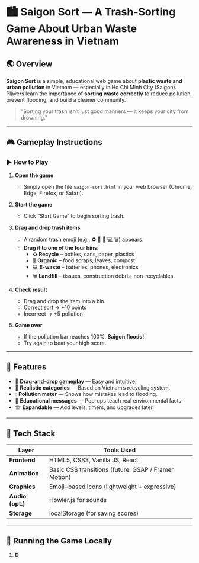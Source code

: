 # 🏙️ Saigon Sort — A Trash-Sorting Game About Urban Waste Awareness in Vietnam

## 🌏 Overview

**Saigon Sort** is a simple, educational web game about **plastic waste and urban pollution** in Vietnam — especially in Ho Chi Minh City (Saigon).  
Players learn the importance of **sorting waste correctly** to reduce pollution, prevent flooding, and build a cleaner community.

> "Sorting your trash isn’t just good manners — it keeps your city from drowning."

---

## 🎮 Gameplay Instructions

### ▶️ How to Play
1. **Open the game**  
   - Simply open the file `saigon-sort.html` in your web browser (Chrome, Edge, Firefox, or Safari).

2. **Start the game**  
   - Click “Start Game” to begin sorting trash.

3. **Drag and drop trash items**  
   - A random trash emoji (e.g., ♻️ 🧃 🍎 💻 🗑️) appears.  
   - **Drag it to one of the four bins**:
     - ♻️ **Recycle** – bottles, cans, paper, plastics  
     - 🍎 **Organic** – food scraps, leaves, compost  
     - 💻 **E-waste** – batteries, phones, electronics  
     - 🗑️ **Landfill** – tissues, construction debris, non-recyclables

4. **Check result**  
   - Drag and drop the item into a bin.
   - Correct sort → +10 points  
   - Incorrect → +5 pollution

5. **Game over**  
   - If the pollution bar reaches 100%, **Saigon floods!**
   - Try again to beat your high score.

---

## 🧩 Features

- 🧃 **Drag-and-drop gameplay** — Easy and intuitive.
- 🌿 **Realistic categories** — Based on Vietnam’s recycling system.
- 💧 **Pollution meter** — Shows how mistakes lead to flooding.
- 🧠 **Educational messages** — Pop-ups teach real environmental facts.
- 🏗️ **Expandable** — Add levels, timers, and upgrades later.

---

## 🧰 Tech Stack

| Layer           | Tools Used                |
| ----------------| --------------------------|
| **Frontend**    | HTML5, CSS3, Vanilla JS, React   |
| **Animation**   | Basic CSS transitions (future: GSAP / Framer Motion) |
| **Graphics**    | Emoji-based icons (lightweight + expressive) |
| **Audio (opt.)**| Howler.js for sounds      |
| **Storage**     | localStorage (for saving scores) |

---

## 🚀 Running the Game Locally

1. **D**
